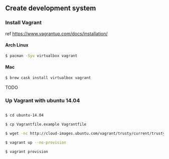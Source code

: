 ## Create development system

### Install Vagrant

ref https://www.vagrantup.com/docs/installation/

#### Arch Linux

```bash
$ pacman -Syu virtualbox vagrant
```

#### Mac

```bash
$ brew cask install virtualbox vagrant
```

TODO

### Up Vagrant with ubuntu 14.04

```bash

$ cd ubuntu-14.04

$ cp Vagrantfile.example Vagrantfile

$ wget -nc http://cloud-images.ubuntu.com/vagrant/trusty/current/trusty-server-cloudimg-amd64-vagrant-disk1.box

$ vagrant up --no-provision

$ vagrant provision

```
